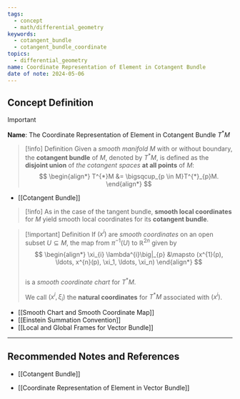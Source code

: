 ```yaml
---
tags:
  - concept
  - math/differential_geometry
keywords:
  - cotangent_bundle
  - cotangent_bundle_coordinate
topics:
  - differential_geometry
name: Coordinate Representation of Element in Cotangent Bundle
date of note: 2024-05-06
---
```


## Concept Definition

>[!important]
>**Name**: The Coordinate Representation of Element in Cotangent Bundle $T^{*}M$

>[!info] Definition 
>Given a *smooth manifold* $M$ with or without boundary, the **cotangent bundle** of $M$, denoted by $T^{*}M$, is defined as the **disjoint union** of *the cotangent spaces* **at all points** of $M$:
>$$
> \begin{align*}
> T^{*}M &= \bigsqcup_{p \in M}T^{*}_{p}M.
> \end{align*}
>$$ 

- [[Cotangent Bundle]]

>[!info] 
>As in the case of the tangent bundle,  **smooth local coordinates** for $M$ yield smooth local coordinates for its **cotangent bundle**. 

>[!important] Definition
>If $(x^i)$ are *smooth coordinates* on an open subset $U \subseteq M$, the map from $\pi^{-1}(U)$ to $\mathbb{R}^{2n}$ given by
>$$
> \begin{align*}
> \xi_{i} \lambda^{i}\big|_{p} &\mapsto (x^{1}(p), \ldots, x^{n}(p), \xi_1, \ldots, \xi_n)
> \end{align*}
>$$  
>is a *smooth coordinate chart* for $T^{*}M$. 
>
>We call $(x^i, \xi_i)$ the **natural coordinates** for $T^{*}M$ associated with $(x^i)$. 

- [[Smooth Chart and Smooth Coordinate Map]]
- [[Einstein Summation Convention]]
- [[Local and Global Frames for Vector Bundle]]








-----------
##  Recommended Notes and References

- [[Cotangent Bundle]]

- [[Coordinate Representation of Element in Vector Bundle]]

